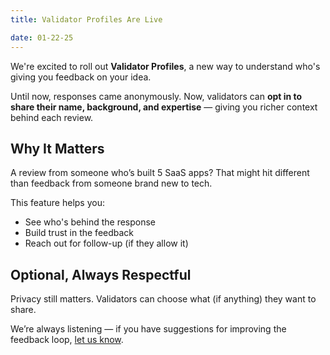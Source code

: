 ```yaml
---
title: Validator Profiles Are Live

date: 01-22-25
---
```


We're excited to roll out **Validator Profiles**, a new way to understand who's giving you feedback on your idea.

Until now, responses came anonymously. Now, validators can **opt in to share their name, background, and expertise** — giving you richer context behind each review.

## Why It Matters

A review from someone who’s built 5 SaaS apps? That might hit different than feedback from someone brand new to tech.

This feature helps you:

- See who's behind the response
- Build trust in the feedback
- Reach out for follow-up (if they allow it)

## Optional, Always Respectful

Privacy still matters. Validators can choose what (if anything) they want to share.

We’re always listening — if you have suggestions for improving the feedback loop, [let us know](mailto:support@validatelens.com).
